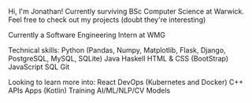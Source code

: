 Hi, I'm Jonathan! Currently surviving BSc Computer Science at Warwick.
Feel free to check out my projects (doubt they're interesting)

Currently a Software Engineering Intern at WMG

Technical skills: 
Python (Pandas, Numpy, Matplotlib, Flask, Django, PostgreSQL, MySQL, SQLite)
Java
Haskell
HTML & CSS (BootStrap)
JavaScript
SQL
Git

Looking to learn more into:
React
DevOps (Kubernetes and Docker)
C++
APIs
Apps (Kotlin)
Training AI/ML/NLP/CV Models


<!---
JonathanLu2005/JonathanLu2005 is a ✨ special ✨ repository because its `README.md` (this file) appears on your GitHub profile.
You can click the Preview link to take a look at your changes.
--->
